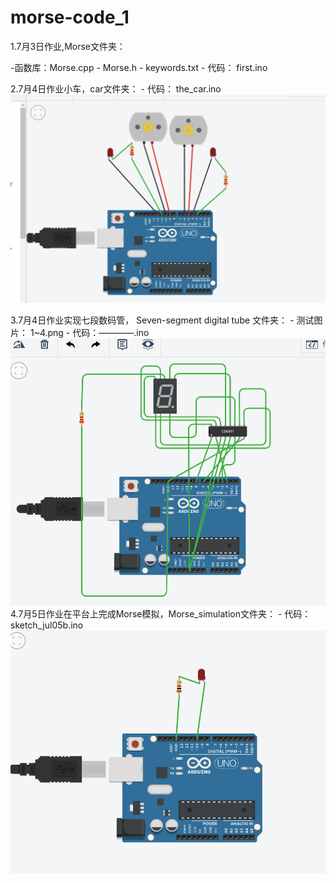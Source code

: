 # morse-code_1

 1.7月3日作业,Morse文件夹：

-函数库：Morse.cpp 
                     - Morse.h
                     - keywords.txt
               - 代码： first.ino
               
 2.7月4日作业小车，car文件夹：
               - 代码： the_car.ino
               ![image](https://github.com/fj-lsl/morse-code_1/blob/master/picture/QQ%E6%88%AA%E5%9B%BE20190704103734.png)
               
 3.7月4日作业实现七段数码管， Seven-segment digital tube 文件夹：
                - 测试图片： 1~4.png
                - 代码：————.ino
                ![image](https://github.com/fj-lsl/morse-code_1/blob/master/picture/0.png)
4.7月5日作业在平台上完成Morse模拟，Morse_simulation文件夹：
                - 代码：sketch_jul05b.ino
                ![image](https://github.com/fj-lsl/morse-code_1/blob/master/picture/QQ%E6%88%AA%E5%9B%BE20190705095507.png)
